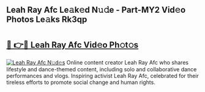 ## Leah Ray Afc Le𝚊k𝚎d N𝚞𝚍e - Part-MY2 Vid𝚎o Photos Le𝚊ks Rk3qp

# <h2><a href="http://fbcmro.evod.top/?m=Leah+Ray+Afc">🔗 👉🔴 Leah Ray Afc Vid𝚎o Ph𝚘t𝚘s</a></h2>

[![Leah Ray Afc N𝚞d𝚎s](https://i.imgur.com/8V9OHl7.gif)](http://fbcmro.evod.top/?m=Leah+Ray+Afc)
Online content creator Leah Ray Afc who shares lifestyle and dance-themed content, including solo and collaborative dance performances and vlogs. Inspiring activist Leah Ray Afc, celebrated for their tireless efforts to promote social change and human rights. 
